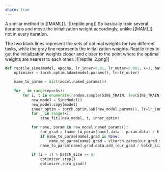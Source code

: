 ```yaml
---
share: true
---
```

A similar method to [[MAML]]. 
![[reptile.png]]
So basically train several iterations and move the initialization weight accordingly, unlike [[MAML]], not in every iteration.

The two black lines represent the sets of optimal weights for two different tasks, while the gray line represents the initialization weights. Reptile tries to get the initialization weights closer and closer to the point where the optimal weights are nearest to each other.
![[reptile_2.png]]
```python
def reptile_sine(model, epochs, lr_inner=0.01, lr_outer=0.001, k=3, batch_size=32):
    optimizer = torch.optim.Adam(model.params(), lr=lr_outer)
    
    name_to_param = dict(model.named_params())
    
    for _ in range(epochs):
        for i, t in enumerate(random.sample(SINE_TRAIN, len(SINE_TRAIN))):
            new_model = SineModel()
            new_model.copy(model)
            inner_optim = torch.optim.SGD(new_model.params(), lr=lr_inner)
            for _ in range(k):
                sine_fit1(new_model, t, inner_optim)
                        
            for name, param in new_model.named_params():
                cur_grad = (name_to_param[name].data - param.data) / k / lr_inner
                if name_to_param[name].grad is None:
                    name_to_param[name].grad = V(torch.zeros(cur_grad.size()))
                name_to_param[name].grad.data.add_(cur_grad / batch_size)
                
            if (i + 1) % batch_size == 0:
                optimizer.step()
                optimizer.zero_grad()
```